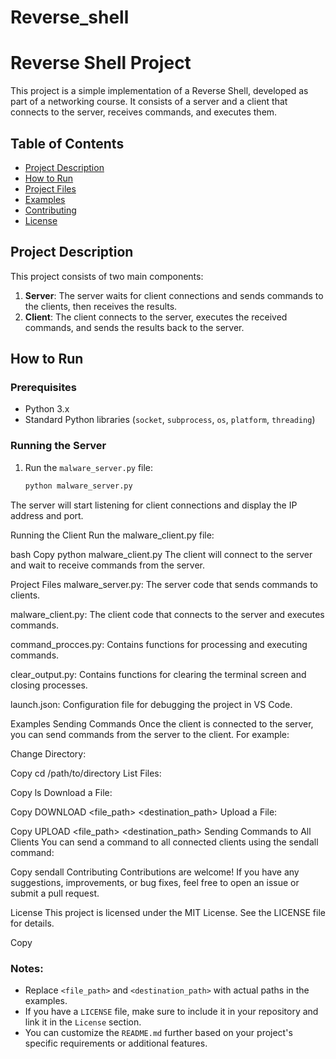# Reverse_shell
# Reverse Shell Project

This project is a simple implementation of a Reverse Shell, developed as part of a networking course. It consists of a server and a client that connects to the server, receives commands, and executes them.

## Table of Contents

- [Project Description](#project-description)
- [How to Run](#how-to-run)
- [Project Files](#project-files)
- [Examples](#examples)
- [Contributing](#contributing)
- [License](#license)

## Project Description

This project consists of two main components:

1. **Server**: The server waits for client connections and sends commands to the clients, then receives the results.
2. **Client**: The client connects to the server, executes the received commands, and sends the results back to the server.

## How to Run

### Prerequisites

- Python 3.x
- Standard Python libraries (`socket`, `subprocess`, `os`, `platform`, `threading`)

### Running the Server

1. Run the `malware_server.py` file:
   ```bash
   python malware_server.py
The server will start listening for client connections and display the IP address and port.

Running the Client
Run the malware_client.py file:

bash
Copy
python malware_client.py
The client will connect to the server and wait to receive commands from the server.

Project Files
malware_server.py: The server code that sends commands to clients.

malware_client.py: The client code that connects to the server and executes commands.

command_procces.py: Contains functions for processing and executing commands.

clear_output.py: Contains functions for clearing the terminal screen and closing processes.

launch.json: Configuration file for debugging the project in VS Code.

Examples
Sending Commands
Once the client is connected to the server, you can send commands from the server to the client. For example:

Change Directory:

Copy
cd /path/to/directory
List Files:

Copy
ls
Download a File:

Copy
DOWNLOAD <file_path> <destination_path>
Upload a File:

Copy
UPLOAD <file_path> <destination_path>
Sending Commands to All Clients
You can send a command to all connected clients using the sendall command:

Copy
sendall <command>
Contributing
Contributions are welcome! If you have any suggestions, improvements, or bug fixes, feel free to open an issue or submit a pull request.

License
This project is licensed under the MIT License. See the LICENSE file for details.

Copy

### Notes:
- Replace `<file_path>` and `<destination_path>` with actual paths in the examples.
- If you have a `LICENSE` file, make sure to include it in your repository and link it in the `License` section.
- You can customize the `README.md` further based on your project's specific requirements or additional features.
